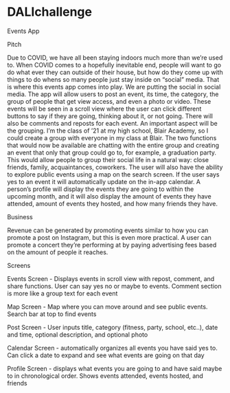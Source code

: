 # DALIchallenge

Events App

Pitch 

  Due to COVID, we have all been staying indoors much more than we’re used to. When COVID comes to a hopefully inevitable end, people will want to go do what ever they can outside of their house, but how do they come up with things to do whens so many people just stay inside on “social” media. That is where this events app comes into play. 
  We are putting the social in social media.  The app will allow users to post an event, its time, the category, the group of people that get view access, and even a photo or video. These events will be seen in a scroll view where the user can click different buttons to say if they are going, thinking about it, or not going. There will also be comments and reposts for each event. 
  An important aspect will be the grouping. I’m the class of ’21 at my high school, Blair Academy, so I could create a group with everyone in my class at Blair. The two functions that would now be available are chatting with the entire group and creating an event that only that group could go to, for example, a graduation party. This would allow people to group their social life in a natural way: close friends, family, acquaintances, coworkers. 
  The user will also have the ability to explore public events using a map on the search screen. If the user says yes to an event it will automatically update on the in-app calendar. A person’s profile will display the events they are going to within the upcoming month, and it will also display the amount of events they have attended, amount of events they hosted, and how many friends they have. 

Business

  Revenue can be generated by promoting events similar to how you can promote a post on Instagram, but this is even more practical. A user can promote a concert they’re performing at by paying advertising fees based on the amount of people it reaches. 

Screens

  Events Screen - Displays events in scroll view with repost, comment, and share functions. User can say yes no or maybe to events. Comment section is more like a group text for each event

  Map Screen - Map where you can move around and see public events. Search bar at top to find events

  Post Screen - User inputs title, category (fitness, party, school, etc..), date and time, optional description, and optional photo
		
  Calendar Screen - automatically organizes all events you have said yes to. Can click a date to expand and see what events are going on that day

  Profile Screen - displays what events you are going to and have said maybe to in chronological order. Shows events attended, events hosted, and friends
	
